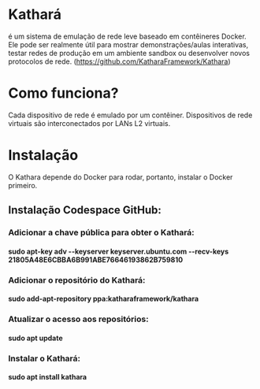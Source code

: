 # Kathará
é um sistema de emulação de rede leve baseado em contêineres Docker. Ele pode ser realmente útil para mostrar demonstrações/aulas interativas, testar redes de produção em um ambiente sandbox ou desenvolver novos protocolos de rede. (https://github.com/KatharaFramework/Kathara)

# Como funciona?
Cada dispositivo de rede é emulado por um contêiner. Dispositivos de rede virtuais são interconectados por LANs L2 virtuais.

# Instalação
O Kathara depende do Docker para rodar, portanto, instalar o Docker primeiro.

## Instalação Codespace GitHub:
### Adicionar a chave pública para obter o Kathará: 
#### sudo apt-key adv --keyserver keyserver.ubuntu.com --recv-keys 21805A48E6CBBA6B991ABE76646193862B759810
### Adicionar o repositório do Kathará:
#### sudo add-apt-repository ppa:katharaframework/kathara
### Atualizar o acesso aos repositórios:
#### sudo apt update
### Instalar o Kathará:
#### sudo apt install kathara

  
